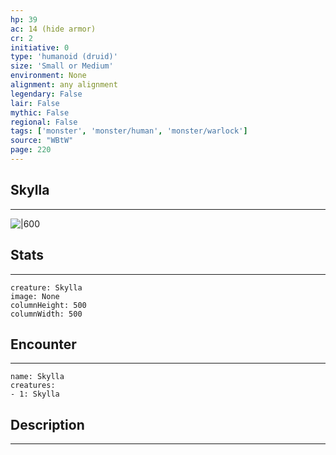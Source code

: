 ```yaml
---
hp: 39
ac: 14 (hide armor)
cr: 2
initiative: 0
type: 'humanoid (druid)'    
size: 'Small or Medium'
environment: None
alignment: any alignment
legendary: False
lair: False
mythic: False
regional: False
tags: ['monster', 'monster/human', 'monster/warlock']
source: "WBtW"
page: 220
---
```


## Skylla
---

![|600](D:/Program%20Files/5e.tools/img/bestiary/WBtW/Skylla.jpg)

## Stats
---

```statblock
creature: Skylla
image: None
columnHeight: 500
columnWidth: 500
```

## Encounter
---

```encounter-table
name: Skylla
creatures:
- 1: Skylla
```

## Description
---




